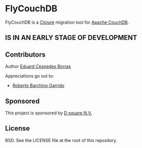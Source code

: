# FlyCouchDB

FlyCouchDB is a [Clojure](http://clojure.org) migration tool for [Apache CouchDB](http://couchdb.apache.org/).


## IS IN AN EARLY STAGE OF DEVELOPMENT


## Contributors

Author [Eduard Cespedes Borras](https://github.com/haduart)

Appreciations go out to:

* [Roberto Barchino Garrido](https://github.com/fisoide)

## Sponsored
This project is sponsored by [D square N.V.](http://dsquare.be)


## License

BSD.  See the LICENSE file at the root of this repository.
